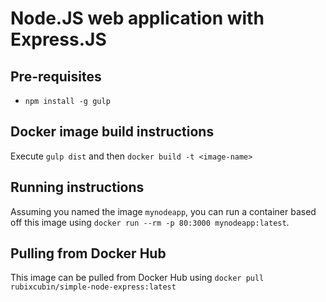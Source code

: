 # Node.JS web application with Express.JS #

## Pre-requisites ##

- `npm install -g gulp`

## Docker image build instructions ##
Execute `gulp dist` and then `docker build -t <image-name>`

## Running instructions
Assuming you named the image `mynodeapp`, you can run a container based off this
image using  `docker run --rm -p 80:3000 mynodeapp:latest`. 

## Pulling from Docker Hub
This image can be pulled from Docker Hub using `docker pull rubixcubin/simple-node-express:latest`